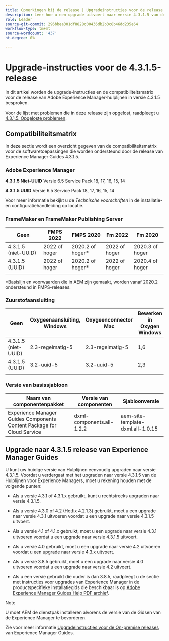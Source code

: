 ```yaml
---
title: Opmerkingen bij de release | Upgradeinstructies voor de release van Adobe Experience Manager Guides 4.3.1.5
description: Leer hoe u een upgrade uitvoert naar versie 4.3.1.5 van de Adobe Experience Manager-hulplijnen
role: Leader
source-git-commit: 296bbea301df8828c00436db2b3c8b46dd235e64
workflow-type: tm+mt
source-wordcount: '437'
ht-degree: 0%

---
```



# Upgrade-instructies voor de 4.3.1.5-release

In dit artikel worden de upgrade-instructies en de compatibiliteitsmatrix voor de release van Adobe Experience Manager-hulplijnen in versie 4.3.1.5 besproken.


Voor de lijst met problemen die in deze release zijn opgelost, raadpleegt u [4.3.1.5. Opgeloste problemen](../release-info/fixed-issues-4-3-1-5.md).




## Compatibiliteitsmatrix

In deze sectie wordt een overzicht gegeven van de compatibiliteitsmatrix voor de softwaretoepassingen die worden ondersteund door de release van Experience Manager Guides 4.3.1.5.

### Adobe Experience Manager

**4.3.1.5 Niet-UUID**
Versie 6.5 Service Pack 18, 17, 16, 15, 14

**4.3.1.5 UUID**
Versie 6.5 Service Pack 18, 17, 16, 15, 14

Voor meer informatie bekijkt u de *Technische voorschriften* in de installatie- en configuratiehandleiding op locatie.

### FrameMaker en FrameMaker Publishing Server

| Geen | FMPS 2022 | FMPS 2020 | Fm 2022 | Fm 2020 |
| --- | --- | --- | --- | --- |
| 4.3.1.5 (niet-UUID) | 2022 of hoger | 2020.2 of hoger* | 2022 of hoger | 2020.3 of hoger |
| 4.3.1.5 (UUID) | 2022 of hoger | 2020.2 of hoger* | 2022 of hoger | 2020.4 of hoger |
| | | | |

*Basislijn en voorwaarden die in AEM zijn gemaakt, worden vanaf 2020.2 ondersteund in FMPS-releases.

### Zuurstofaansluiting

| Geen | Oxygeenaansluiting, Windows | Oxygeenconnector Mac | Bewerken in Oxygen Windows | Bewerken in Oxygen Mac |
| --- | --- | --- |--- |--- |
| 4.3.1.5 (niet-UUID) | 2.3-regelmatig-5 | 2.3-regelmatig-5 | 1,6 | 1,6 |
| 4.3.1.5 (UUID) | 3.2-uuid-5 | 3.2-uuid-5 | 2,3 | 2,3 |
|  |  |   |



### Versie van basissjabloon

| Naam van componentenpakket | Versie van componenten | Sjabloonversie |
|---|---|---|
| Experience Manager Guides Components Content Package for Cloud Service | dxml-components.all-1.2.2 | aem-site-template-dxml.all-1.0.15 |



## Upgrade naar 4.3.1.5 release van Experience Manager Guides


U kunt uw huidige versie van Hulplijnen eenvoudig upgraden naar versie 4.3.1.5. Voordat u verdergaat met het upgraden naar versie 4.3.1.5 van de Hulplijnen voor Experience Managers, moet u rekening houden met de volgende punten:


- Als u versie 4.3.1 of 4.3.1.x gebruikt, kunt u rechtstreeks upgraden naar versie 4.3.1.5.
- Als u versie 4.3.0 of 4.2 (Hotfix 4.2.1.3) gebruikt, moet u een upgrade naar versie 4.3.1 uitvoeren voordat u een upgrade naar versie 4.3.1.5 uitvoert.

- Als u versie 4.1 of 4.1.x gebruikt, moet u een upgrade naar versie 4.3.1 uitvoeren voordat u een upgrade naar versie 4.3.1.5 uitvoert.


- Als u versie 4.0 gebruikt, moet u een upgrade naar versie 4.2 uitvoeren voordat u een upgrade naar versie 4.3.x uitvoert.
- Als u versie 3.8.5 gebruikt, moet u een upgrade naar versie 4.0 uitvoeren voordat u een upgrade naar versie 4.2 uitvoert.
- Als u een versie gebruikt die ouder is dan 3.8.5, raadpleegt u de sectie met instructies voor upgrades van Experience Manager in de productspecifieke installatiegids die beschikbaar is op [Adobe Experience Manager Guides Help PDF archief](https://helpx.adobe.com/xml-documentation-for-experience-manager/archive.html).



>[!NOTE]
>
>U moet AEM de dienstpak installeren alvorens de versie van de Gidsen van de Experience Manager te bevorderen.

Zie voor meer informatie [Upgradeinstructies voor de On-premise releases](../install-guide/upgrade-xml-documentation.md) van Experience Manager Guides.

